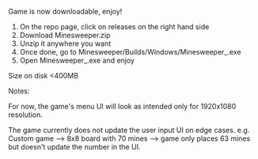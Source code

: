 Game is now downloadable, enjoy! 

1. On the repo page, click on releases on the right hand side
2. Download Minesweeper.zip
3. Unzip it anywhere you want
4. Once done, go to Minesweeper/Builds/Windows/Minesweeper_.exe
5. Open Minesweeper_.exe and enjoy

Size on disk <400MB

Notes:

For now, the game's menu UI will look as intended only for 1920x1080 resolution.

The game currently does not update the user input UI on edge cases.
e.g. Custom game --> 8x8 board with 70 mines --> game only places 63 mines but doesn't update the number in the UI.
